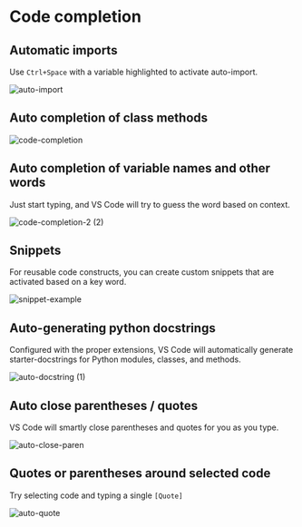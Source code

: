 # Code completion

## Automatic imports

Use `Ctrl+Space` with a variable highlighted to activate auto-import.

![auto-import](https://user-images.githubusercontent.com/3679296/124746383-cbefb880-deee-11eb-8f15-8efa0ee1f739.gif)

## Auto completion of class methods

![code-completion](https://user-images.githubusercontent.com/3679296/124747280-c34bb200-deef-11eb-90da-652b7e421917.gif)

## Auto completion of variable names and other words

Just start typing, and VS Code will try to guess the word based on context.

![code-completion-2 (2)](https://user-images.githubusercontent.com/3679296/124749803-b11f4300-def2-11eb-9115-273144072595.gif)

## Snippets

For reusable code constructs, you can create custom snippets that are activated based on a key word.

![snippet-example](https://user-images.githubusercontent.com/3679296/124753406-f3e31a00-def6-11eb-8c5e-b23fb08056f1.gif)

## Auto-generating python docstrings

Configured with the proper extensions, VS Code will automatically generate starter-docstrings for Python modules, classes, and methods.

![auto-docstring (1)](https://user-images.githubusercontent.com/3679296/124751046-2f301980-def4-11eb-969f-13ec6437a391.gif)

## Auto close parentheses / quotes

VS Code will smartly close parentheses and quotes for you as you type.

![auto-close-paren](https://user-images.githubusercontent.com/3679296/124752085-67842780-def5-11eb-8d6f-bee0d470b9d6.gif)

## Quotes or parentheses around selected code

Try selecting code and typing a single `[Quote]`

![auto-quote](https://user-images.githubusercontent.com/3679296/124752613-10328700-def6-11eb-80b6-315a6899b669.gif)
